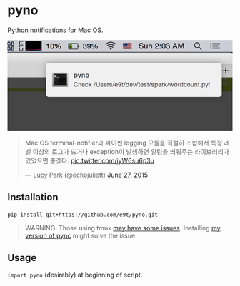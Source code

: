 # pyno

Python notifications for Mac OS.

![](images/screenshot.png)

<blockquote class="twitter-tweet" data-cards="hidden" lang="en"><p lang="ko" dir="ltr">Mac OS terminal-notifier과 파이썬 logging 모듈을 적절히 조합해서 특정 레벨 이상의 로그가 뜨거나 exception이 발생하면 알림을 띄워주는 라이브러리가 있었으면 좋겠다. <a href="http://t.co/jyW6su6p3u">pic.twitter.com/jyW6su6p3u</a></p>&mdash; Lucy Park (@echojuliett) <a href="https://twitter.com/echojuliett/status/614740315816116224">June 27, 2015</a></blockquote>
<script async src="//platform.twitter.com/widgets.js" charset="utf-8"></script>

## Installation

    pip install git+https://github.com/e9t/pyno.git

> WARNING: Those using tmux [may have some issues](https://github.com/SeTeM/pync/issues/22). Installing [my version of pync](https://github.com/e9t/pync) might solve the issue.

## Usage

`import pyno` (desirably) at beginning of script.
